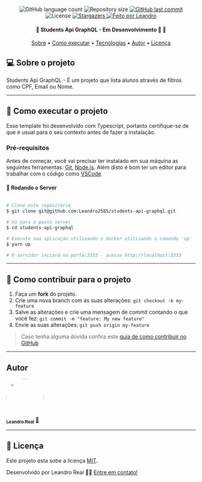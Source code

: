 <p align="center">
  <img alt="GitHub language count" src="https://img.shields.io/github/languages/count/Leandro2585/students-api-graphql?color=%2304D361">

  <img alt="Repository size" src="https://img.shields.io/github/repo-size/Leandro2585/students-api-graphql">

  <a href="https://github.com/Leandro2585/students-api-graphql/commits/master">
    <img alt="GitHub last commit" src="https://img.shields.io/github/last-commit/Leandro2585/students-api-graphql">
  </a>

   <img alt="License" src="https://img.shields.io/badge/license-MIT-brightgreen">
   <a href="https://github.com/Leandro2585/students-api-graphql/stargazers">
    <img alt="Stargazers" src="https://img.shields.io/github/stars/Leandro2585/students-api-graphql?style=social">
  </a>

  <a href="https://github.com.br/Leandro2585">
    <img alt="Feito por Leandro" src="https://img.shields.io/badge/feito%20por-Leandro-%237519C1">
  </a>

</p>

<h4 align="center">
	🚧  Students Api GraphQL - Em Desenvolvimento 🚀 🚧
</h4>

<p align="center">
 <a href="#-sobre-o-projeto">Sobre</a> •
 <a href="#-como-executar-o-projeto">Como executar</a> •
 <a href="#-tecnologias">Tecnologias</a> •
 <a href="#-autor">Autor</a> •
 <a href="#user-content--licença">Licença</a>
</p>


## 💻 Sobre o projeto

Students Api GraphQL - É um projeto que lista alunos através de filtros como CPF, Email ou Nome.

---

## 🚀 Como executar o projeto

Esse template foi desenvolvido com Typescript, portanto certifique-se de que é usual para o seu contexto antes de fazer a instalação.

### Pré-requisitos

Antes de começar, você vai precisar ter instalado em sua máquina as seguintes ferramentas:
[Git](https://git-scm.com), [Node.js](https://nodejs.org/en/).
Além disto é bom ter um editor para trabalhar com o código como [VSCode](https://code.visualstudio.com/)

#### 🎲 Rodando o Server

```bash

# Clone este repositório
$ git clone git@github.com:Leandro2585/students-api-graphql.git

# Vá para a pasta server
$ cd students-api-graphql

# Execute sua aplicação utilizando o docker utilizando o comando 'up'
$ yarn up

# O servidor inciará na porta:3333 - acesse http://localhost:3333

```

---

## 💪 Como contribuir para o projeto

1. Faça um **fork** do projeto.
2. Crie uma nova branch com as suas alterações: `git checkout -b my-feature`
3. Salve as alterações e crie uma mensagem de commit contando o que você fez: `git commit -m "feature: My new feature"`
4. Envie as suas alterações: `git push origin my-feature`
> Caso tenha alguma dúvida confira este [guia de como contribuir no GitHub](./CONTRIBUTING.md)

---

##  Autor

<a href="https://github.com/Leandro2585">
 <img style="border-radius: 50%" src="https://avatars.githubusercontent.com/u/49343139?v=4" width="100px;" alt=""/>
 <br />
 <sub><b>Leandro Real</b></sub></a> <a href="https://github.com/Leandro2585" title="Leandro">🚀</a>
 <br />

---

## 📝 Licença

Este projeto esta sobe a licença [MIT](https://spdx.org/licenses/CPL-3.0-or-later.html).

Desenvolvido por Leandro Real 👋🏽 [Entre em contato!](https://www.linkedin.com/in/leandro-r-434b811a5/)
